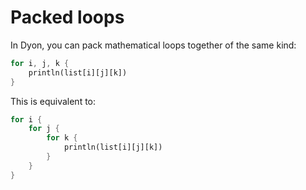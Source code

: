 # Packed loops

In Dyon, you can pack mathematical loops together of the same kind:

```rust
for i, j, k {
    println(list[i][j][k])
}
```

This is equivalent to:

```rust
for i {
    for j {
        for k {
            println(list[i][j][k])
        }
    }
}
```
